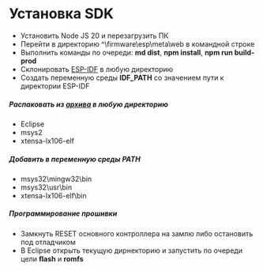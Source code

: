 # Установка SDK
- Установить Node JS 20 и перезагрузить ПК
- Перейти в директорию ^\firmware\esp\meta\web в командной строке
- Выполнить команды по очереди: **md dist**, **npm install**, **npm run build-prod**
- Склонировать [ESP-IDF](https://github.com/jingobo/esp8266-rtos-sdk) в любую директорию
- Создать переменную среды **IDF_PATH** со значением пути к директории ESP-IDF
##### Распаковать из [архива](https://cloud.mail.ru/public/2oPD/8kE7GAKgK) в любую директорию
- Eclipse
- msys2
- xtensa-lx106-elf
##### Добавить в переменную среды PATH
- msys32\mingw32\bin
- msys32\usr\bin
- xtensa-lx106-elf\bin

##### Программирование прошивки
- Замкнуть RESET основного контроллера на замлю либо остановить под отладчиком
- В Eclipse открыть текущую дирнекторию и запустить по очереди цели **flash** и **romfs**
